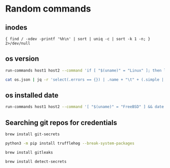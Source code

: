 # Random commands 


## inodes

```
{ find / -xdev -printf '%h\n' | sort | uniq -c | sort -k 1 -n; } 2>/dev/null
```

## os version

```bash
run-commands host1 host2 --command 'if [ "$(uname)" = "Linux" ]; then lsb_release -a; else echo "FreeBSD"; fi;' | tee -a os.json
```

```bash
cat os.json | jq -r 'select(.errors == {}) | .name + "\t" + (.simple | split("\n")[] | select(startswith("Description:")) | sub("Description:\\s*"; ""))' | sed 's/ //g'
```

## os installed date

```bash
run-commands host1 host2 --command '[ "$(uname)" = "FreeBSD" ] && date -u -r $(stat -f "%B" /) +"%Y-%m-%dT%H:%M:%SZ" || date -u -d "@$(stat -c "%W" /)" +"%Y-%m-%dT%H:%M:%SZ"'
```



## Searching git repos for credentials

```bash
brew install git-secrets
```

```bash
python3 -m pip install trufflehog --break-system-packages
```

```bash
brew install gitleaks
```

```bash
brew install detect-secrets
```

